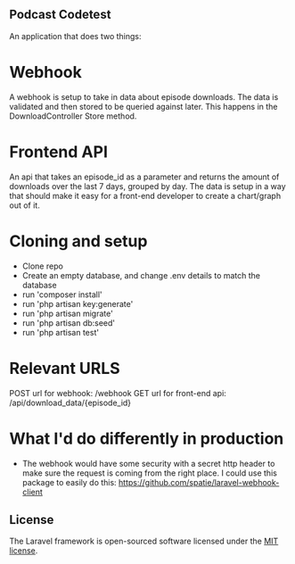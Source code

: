 ## Podcast Codetest

An application that does two things:

# Webhook

A webhook is setup to take in data about episode downloads. The data is validated and then stored to be queried against later.
This happens in the DownloadController Store method.

# Frontend API

An api that takes an episode_id as a parameter and returns the amount of downloads over the last 7 days, grouped by day. The data is setup in a way that should make it easy for a front-end developer to create a chart/graph out of it.

# Cloning and setup

 - Clone repo
 - Create an empty database, and change .env details to match the database
 - run 'composer install'
 - run 'php artisan key:generate'
 - run 'php artisan migrate'
 - run 'php artisan db:seed'
 - run 'php artisan test'

# Relevant URLS

POST url for webhook: /webhook
GET url for front-end api: /api/download_data/{episode_id}

# What I'd do differently in production

- The webhook would have some security with a secret http header to make sure the request is coming from the right place. I could use this
package to easily do this: https://github.com/spatie/laravel-webhook-client


## License

The Laravel framework is open-sourced software licensed under the [MIT license](https://opensource.org/licenses/MIT).
